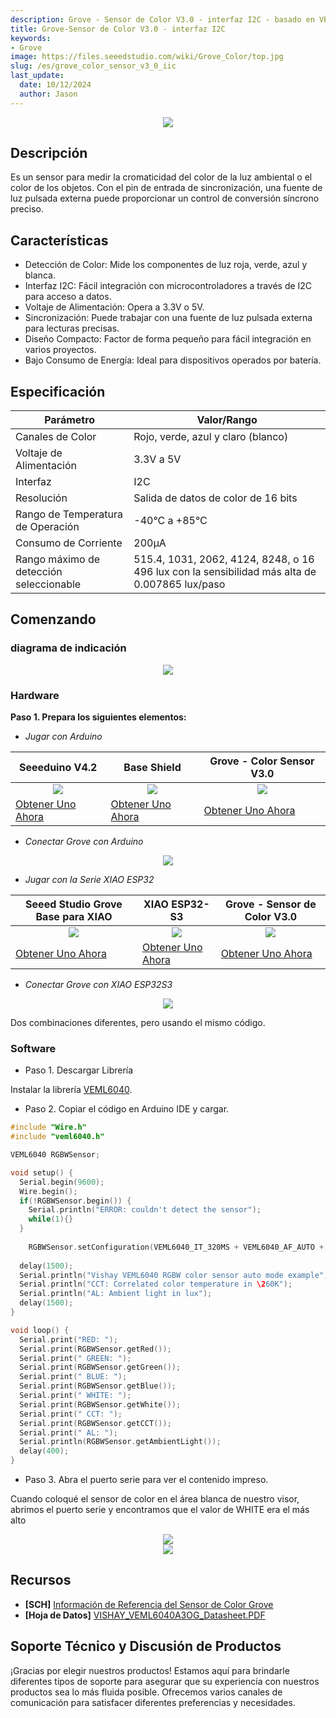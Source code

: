 ```yaml
---
description: Grove - Sensor de Color V3.0 - interfaz I2C - basado en VEML6040
title: Grove-Sensor de Color V3.0 - interfaz I2C 
keywords:
- Grove
image: https://files.seeedstudio.com/wiki/Grove_Color/top.jpg 
slug: /es/grove_color_sensor_v3_0_iic
last_update:
  date: 10/12/2024
  author: Jason
---
```



<div align="center"><img width={800} src="https://files.seeedstudio.com/wiki/Grove_Color/top.jpg" /></div>

## Descripción

Es un sensor para medir la cromaticidad del color de la luz ambiental o el color de los objetos. Con el pin de entrada de sincronización, una fuente de luz pulsada externa puede proporcionar un control de conversión síncrono preciso.


## Características
- Detección de Color: Mide los componentes de luz roja, verde, azul y blanca.
- Interfaz I2C: Fácil integración con microcontroladores a través de I2C para acceso a datos.
- Voltaje de Alimentación: Opera a 3.3V o 5V.
- Sincronización: Puede trabajar con una fuente de luz pulsada externa para lecturas precisas.
- Diseño Compacto: Factor de forma pequeño para fácil integración en varios proyectos.
- Bajo Consumo de Energía: Ideal para dispositivos operados por batería.


## Especificación

| Parámetro                  | Valor/Rango                                                   |
|----------------------------|---------------------------------------------------------------|
| Canales de Color           |   Rojo, verde, azul y claro (blanco)                         |
| Voltaje de Alimentación    |    3.3V a 5V                                                 |
| Interfaz                   |        I2C                                                    |
| Resolución                 |Salida de datos de color de 16 bits                           |
| Rango de Temperatura de Operación|     -40°C a +85°C                                      |
| Consumo de Corriente       |      200μA                                                    |
| Rango máximo de detección seleccionable |515.4, 1031, 2062, 4124, 8248, o 16 496 lux con la sensibilidad más alta de 0.007865 lux/paso|

## Comenzando

### diagrama de indicación
<div align="center"><img width={400} src="https://files.seeedstudio.com/wiki/Grove_Color/22222.png" /></div>

### Hardware

**Paso 1. Prepara los siguientes elementos:**

- _Jugar con Arduino_

| Seeeduino V4.2 | Base Shield| Grove - Color Sensor V3.0 |
|--------------|-------------|-----------------|
|<div align="center"><img width={1000} src="https://files.seeedstudio.com/wiki/Grove_Light_Sensor/images/gs_1.jpg"/></div>|<div align="center"><img width={1000} src="https://files.seeedstudio.com/wiki/Grove_Light_Sensor/images/gs_4.jpg" /></div>|<div align="center"><img width={1000} src="https://files.seeedstudio.com/wiki/Grove_Line_Finder/img/line_finder_s.jpg" /></div>|
|[Obtener Uno Ahora](https://www.seeedstudio.com/Seeeduino-V4.2-p-2517.html)|[Obtener Uno Ahora](https://www.seeedstudio.com/Base-Shield-V2-p-1378.html)|[Obtener Uno Ahora](https://www.seeedstudio.com/Grove-Line-Finder-v1.1-p-2712.html)|

- _Conectar Grove con Arduino_


<div align="center"><img width={600} src="https://files.seeedstudio.com/wiki/Grove_Color/0.png" /></div>


- _Jugar con la Serie XIAO ESP32_

| Seeed Studio Grove Base para XIAO| XIAO ESP32-S3| Grove - Sensor de Color V3.0 |
|--------------|-------------|-----------------|
|<div align="center"><img width={1000} src="https://files.seeedstudio.com/wiki/Grove-Shield-for-Seeeduino-XIAO/img/xiao_-Thumbnail-27.png"/></div>|<div align="center"><img width={1000} src="https://files.seeedstudio.com/wiki/SeeedStudio-XIAO-ESP32S3/img/xiaoesp32s3.jpg" /></div>|<div align="center"><img width={1000} src="https://files.seeedstudio.com/wiki/Grove_Line_Finder/img/line_finder_s.jpg" /></div>|
|[Obtener Uno Ahora](https://www.seeedstudio.com/Grove-Shield-for-Seeeduino-XIAO-p-4621.html)|[Obtener Uno Ahora](https://www.seeedstudio.com/XIAO-ESP32S3-p-5627.html)|[Obtener Uno Ahora](https://www.seeedstudio.com/Grove-Line-Finder-v1.1-p-2712.html)|


- _Conectar Grove con XIAO ESP32S3_


<div align="center"><img width={600} src="https://files.seeedstudio.com/wiki/Grove_Color/1.png" /></div>


Dos combinaciones diferentes, pero usando el mismo código.

### Software

- Paso 1. Descargar Librería


Instalar la librería [VEML6040](https://files.seeedstudio.com/wiki/Grove_Color/VEML6040.zip").


- Paso 2. Copiar el código en Arduino IDE y cargar.

```c
#include "Wire.h"
#include "veml6040.h"

VEML6040 RGBWSensor;

void setup() {
  Serial.begin(9600);
  Wire.begin(); 
  if(!RGBWSensor.begin()) {
    Serial.println("ERROR: couldn't detect the sensor");
    while(1){}
  }
   
	RGBWSensor.setConfiguration(VEML6040_IT_320MS + VEML6040_AF_AUTO + VEML6040_SD_ENABLE);
	
  delay(1500);
  Serial.println("Vishay VEML6040 RGBW color sensor auto mode example");
  Serial.println("CCT: Correlated color temperature in \260K");
  Serial.println("AL: Ambient light in lux");
  delay(1500);
}

void loop() {
  Serial.print("RED: ");
  Serial.print(RGBWSensor.getRed());  
  Serial.print(" GREEN: ");
  Serial.print(RGBWSensor.getGreen());  
  Serial.print(" BLUE: ");
  Serial.print(RGBWSensor.getBlue());  
  Serial.print(" WHITE: ");
  Serial.print(RGBWSensor.getWhite()); 
  Serial.print(" CCT: ");
  Serial.print(RGBWSensor.getCCT());  
  Serial.print(" AL: ");
  Serial.println(RGBWSensor.getAmbientLight()); 
  delay(400);
}
```

- Paso 3. Abra el puerto serie para ver el contenido impreso.

Cuando coloqué el sensor de color en el área blanca de nuestro visor, abrimos el puerto serie y encontramos que el valor de WHITE era el más alto

<div align="center"><img width={600} src="https://files.seeedstudio.com/wiki/Grove_Color/12.png" /></div>

<div align="center"><img width={600} src="https://files.seeedstudio.com/wiki/Grove_Color/4.png" /></div>


## Recursos

* **[SCH]** [Información de Referencia del Sensor de Color Grove](https://files.seeedstudio.com/wiki/Grove_Color/SCH.pdf)
* **[Hoja de Datos]**  [VISHAY_VEML6040A3OG_Datasheet.PDF](https://files.seeedstudio.com/wiki/Grove_Color/314020801_VISHAY_VEML6040A3OG_Datasheet.pdf)


## Soporte Técnico y Discusión de Productos

¡Gracias por elegir nuestros productos! Estamos aquí para brindarle diferentes tipos de soporte para asegurar que su experiencia con nuestros productos sea lo más fluida posible. Ofrecemos varios canales de comunicación para satisfacer diferentes preferencias y necesidades.

<div class="button_tech_support_container">
<a href="https://forum.seeedstudio.com/" class="button_forum"></a> 
<a href="https://www.seeedstudio.com/contacts" class="button_email"></a>
</div>

<div class="button_tech_support_container">
<a href="https://discord.gg/eWkprNDMU7" class="button_discord"></a> 
<a href="https://github.com/Seeed-Studio/wiki-documents/discussions/69" class="button_discussion"></a></div>